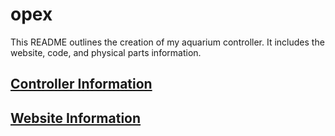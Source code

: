 # opex

This README outlines the creation of my aquarium controller. It includes the website, code, and physical parts information.

## [Controller Information](https://github.com/bhcmoney/opex/blob/ember/controller/README.md)

## [Website Information](https://github.com/bhcmoney/opex/blob/ember/website/README.md) 
